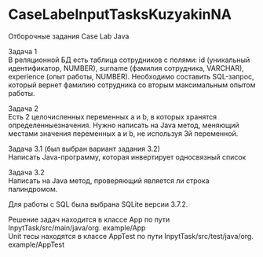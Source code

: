 # CaseLabeInputTasksKuzyakinNA

Отборочные задания Case Lab Java

Задача 1\
В реляционной БД есть таблица сотрудников с полями: id (уникальный идентификатор, NUMBER), surname (фамилия сотрудника, VARCHAR), experience (опыт работы, NUMBER). Необходимо составить SQL-запрос, который вернет фамилию сотрудника со вторым максимальным опытом работы.

Задача 2\
Есть 2 целочисленных переменных a и b, в которых хранятся определенныезначения. Нужно написать на Java метод, меняющий местами значения переменных a и b, не используя 3й переменной.

Задача 3.1 (был выбран вариант задания 3.2)\
Написать Java-программу, которая инвертирует односвязный список

Задача 3.2\
Написать на Java метод, проверяющий является ли строка палиндромом.

Для работы с SQL была выбрана SQLite версии 3.7.2. 

Решение задач находится в классе App по пути InpytTask/src/main/java/org.
example/App\
Unit тесы находятся в классе AppTest по пути InpytTask/src/test/java/org.
example/AppTest
